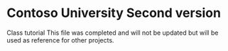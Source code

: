 # Contoso University Second version 

Class tutorial 
This file was completed and will not be updated but will be used as reference for other projects.
